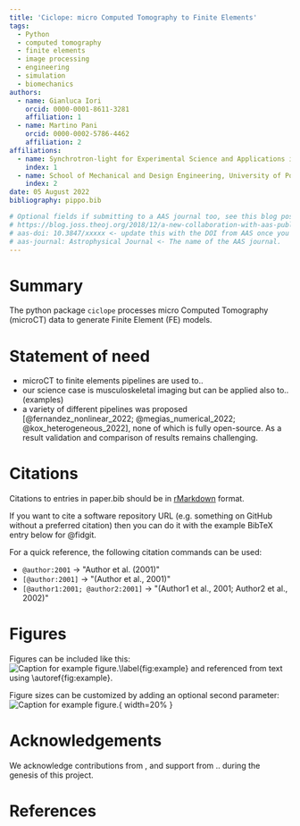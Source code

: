 ```yaml
---
title: 'Ciclope: micro Computed Tomography to Finite Elements'
tags:
  - Python
  - computed tomography
  - finite elements
  - image processing
  - engineering
  - simulation
  - biomechanics
authors:
  - name: Gianluca Iori
    orcid: 0000-0001-8611-3281
    affiliation: 1
  - name: Martino Pani
    orcid: 0000-0002-5786-4462
    affiliation: 2
affiliations:
  - name: Synchrotron-light for Experimental Science and Applications in the Middle East, Jordan
    index: 1
  - name: School of Mechanical and Design Engineering, University of Portsmouth, UK
    index: 2
date: 05 August 2022
bibliography: pippo.bib

# Optional fields if submitting to a AAS journal too, see this blog post:
# https://blog.joss.theoj.org/2018/12/a-new-collaboration-with-aas-publishing
# aas-doi: 10.3847/xxxxx <- update this with the DOI from AAS once you know it.
# aas-journal: Astrophysical Journal <- The name of the AAS journal.
---
```


# Summary

The python package `ciclope` processes micro Computed Tomography (microCT) data to generate Finite Element (FE) models.


# Statement of need
- microCT to finite elements pipelines are used to..
- our science case is musculoskeletal imaging but can be applied also to.. (examples)
- a variety of different pipelines was proposed [@fernandez_nonlinear_2022; @megias_numerical_2022; @kox_heterogeneous_2022], none of which is fully open-source. As a result validation and comparison of results remains challenging.

# Citations

Citations to entries in paper.bib should be in
[rMarkdown](http://rmarkdown.rstudio.com/authoring_bibliographies_and_citations.html)
format.

If you want to cite a software repository URL (e.g. something on GitHub without a preferred
citation) then you can do it with the example BibTeX entry below for @fidgit.

For a quick reference, the following citation commands can be used:
- `@author:2001`  ->  "Author et al. (2001)"
- `[@author:2001]` -> "(Author et al., 2001)"
- `[@author1:2001; @author2:2001]` -> "(Author1 et al., 2001; Author2 et al., 2002)"

# Figures

Figures can be included like this:
![Caption for example figure.\label{fig:example}](figure.png)
and referenced from text using \autoref{fig:example}.

Figure sizes can be customized by adding an optional second parameter:
![Caption for example figure.](figure.png){ width=20% }

# Acknowledgements

We acknowledge contributions from , and support from .. during the genesis of this project.

# References